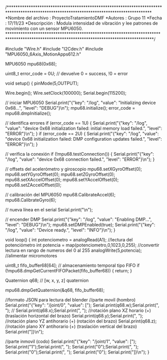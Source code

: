 /******************************************************************************************************************************************
*Nombre del archivo        : ProyectoTratamientoDMF
*Autores                   : Grupo 11 
*Fecha                     : 17/11/23
*Descripción               : Modula intensidad de vibración y lee patrones de movimiento con un sensor MPU6050.
*******************************************************************************************************************************************/


#include "Wire.h"
#include "I2Cdev.h"
#include "MPU6050_6Axis_MotionApps612.h"

MPU6050 mpu68(0x68);

uint8_t error_code = 0U;      // devuelve 0 = success, !0 = error

void setup() {
  pinMode(5,OUTPUT);

  Wire.begin();
  Wire.setClock(100000);
  Serial.begin(115200);
  
  // iniciar MPU6050
  Serial.print("{\"key\": \"/log\", \"value\": \"Initializing device 0x68...\", \"level\": \"DEBUG\"}\n");
  mpu68.initialize();
  error_code = mpu68.dmpInitialize();
  
  // identifica errores
  if (error_code == 1U) {
    Serial.print("{\"key\": \"/log\", \"value\": \"device 0x68 initialization failed: initial memory load failed.\", \"level\": \"ERROR\"}\n");
  }
  if (error_code == 2U) {
    Serial.print("{\"key\": \"/log\", \"value\": \"device 0x68 initialization failed: DMP configuration updates failed.\", \"level\": \"ERROR\"}\n");
  }


  // verifica la conexión
  if (!mpu68.testConnection()) {
    Serial.print("{\"key\": \"/log\", \"value\": \"device 0x68 connection failed.\", \"level\": \"ERROR\"}\n"); 
  }

  // offsets del acelerómetro y giroscopio
  mpu68.setXGyroOffset(0);
  mpu68.setYGyroOffset(0);
  mpu68.setZGyroOffset(0);
  mpu68.setXAccelOffset(0);
  mpu68.setYAccelOffset(0);
  mpu68.setZAccelOffset(0);
  

  
  // calibración del MPU6050
  mpu68.CalibrateAccel(6);
  mpu68.CalibrateGyro(6);
  

  // nueva línea en el serial
  Serial.print("\n");
  
  // encender DMP
  Serial.print("{\"key\": \"/log\", \"value\": \"Enabling DMP...\", \"level\": \"DEBUG\"}\n");
  mpu68.setDMPEnabled(true);
  Serial.print("{\"key\": \"/log\", \"value\": \"Device ready.\", \"level\": \"INFO\"}\n");
}

void loop() {
  int potenciometro = analogRead(A1); //lectura del potenciómetro
  int potencia = map(potenciometro,0,1023,0,255); //convertir lectura en rango de numeros del 0 al 255
  analogWrite(5,potencia);  //alimentar micromotores

  uint8_t fifo_buffer68[64]; // almacenamiento temporal tipo FIFO 
  if (!mpu68.dmpGetCurrentFIFOPacket(fifo_buffer68)) {
    return;
  }

  
 
  Quaternion q68;           // [w, x, y, z]         quaternion 

  mpu68.dmpGetQuaternion(&q68, fifo_buffer68);
  
  //formato JSON para lectura del blender
  //parte movil (hombro)
  Serial.print("{\"key\": \"/joint/0\", \"value\": [");
  Serial.print(q68.w);Serial.print(", ");       //
  Serial.print(q68.x);Serial.print(", ");       //rotación plano XZ horario (+) (traslación horizontal del brazo)
  Serial.print(q68.y);Serial.print(", ");       //rotación plano YZ antihorario (+) (rotación del brazo)
  Serial.print(q68.z);                          //rotación plano XY antihorario (+) (traslación vertical del brazo)
  Serial.print("]}\n");

  //parte inmovil (codo)
  Serial.print("{\"key\": \"/joint/1\", \"value\": [");
  Serial.print("1");Serial.print(", ");
  Serial.print("0");Serial.print(", ");
  Serial.print("0");Serial.print(", ");
  Serial.print("0");
  Serial.print("]}\n");
}
